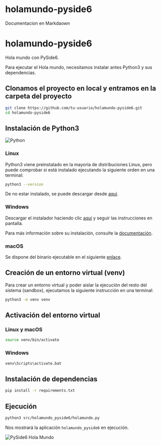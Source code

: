 # holamundo-pyside6
Documentacion en Markdaown
# holamundo-pyside6

Hola mundo con PySide6.

Para ejecutar el Hola mundo, necesitamos instalar antes Python3 y sus dependencias.

## Clonamos el proyecto en local y entramos en la carpeta del proyecto

```sh
git clone https://github.com/tu-usuario/holamundo-pyside6.git
cd holamundo-pyside6
```

## Instalación de Python3

![Python](https://www.python.org/static/community_logos/python-logo.png)

### Linux
Python3 viene preinstalado en la mayoría de distribuciones Linux, pero puede comprobar si está instalado ejecutando la siguiente orden en una terminal:

```sh
python3 --version
```

De no estar instalado, se puede descargar desde [aquí](https://www.python.org/downloads/).

### Windows
Descargar el instalador haciendo clic [aquí](https://www.python.org/downloads/windows/) y seguir las instrucciones en pantalla.

Para más información sobre su instalación, consulte la [documentación](https://docs.python.org/3/using/windows.html).

### macOS
Se dispone del binario ejecutable en el siguiente [enlace](https://www.python.org/downloads/macos/).

## Creación de un entorno virtual (venv)

Para crear un entorno virtual y poder aislar la ejecución del resto del sistema (sandbox), ejecutamos la siguiente instrucción en una terminal:

```sh
python3 -m venv venv
```

## Activación del entorno virtual

### Linux y macOS

```sh
source venv/bin/activate
```

### Windows

```sh
venv\Scripts\activate.bat
```

## Instalación de dependencias

```sh
pip install -r requirements.txt
```

## Ejecución

```sh
python3 src/holamundo_pyside6/holamundo.py
```

Nos mostrará la aplicación `holamundo_pyside6` en ejecución.

![PySide6 Hola Mundo](https://via.placeholder.com/150?text=Hola+Mundo%21)


